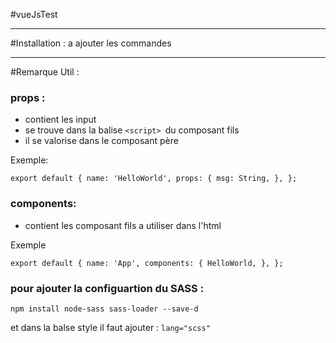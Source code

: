 #vueJsTest
****
#Installation :
a ajouter les commandes
****
#Remarque Util :
### props :
- contient les input 
- se trouve dans la balise `<script> `du composant fils 
- il se valorise dans le composant père 

Exemple:

`export default {
name: 'HelloWorld',
props: {
msg: String,
},
};`

### components: 
- contient les composant fils a utiliser dans l'html 

Exemple 

`export default {
name: 'App',
components: {
HelloWorld,
},
};`

### pour ajouter la configuartion du SASS :
`npm install node-sass sass-loader --save-d`

et dans la balse style il faut ajouter : 
`lang="scss"`

